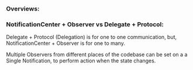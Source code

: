 ### Overviews:

### NotificationCenter + Observer vs Delegate + Protocol:
Delegate + Protocol (Delegation) is for one to one communication, but, NotificationCenter + Observer is for one to many.

Multiple Observers from different places of the codebase can be set on a a Single Notification, to perform action when the state changes.